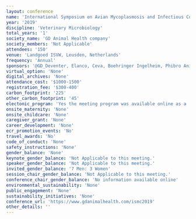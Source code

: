 ```yaml
---
layout: conference 
name: 'International Symposium on Avian Mycoplasmosis and Infectious Coryza (ISMC 2019)'
year: '2019'
discipline: 'Veterinary Microbiology'
total_years: '1'
society_name: 'GD Animal Health company'
society_members: 'Not Applicable'
attendees: '150'
venue: 'Landgoed ISVW, Leusden, Netherlands'
frequency: 'Annual'
sponsors: '@GD_Deventer, Elanco, Ceva, Boehringer Ingelheim, Phibro Animal Health Corporation, MSD Animal Health, BioCheck, PharmSure, Zoetis, Eco Animal Health, HuvePharm, IndexxLaboratories'
virtual_option: 'None'
digital_archives: 'None'
attendance_cost: '$1000-1500'
registration_fee: '$300-400'
carbon_footprint: '225'
other_carbon_footprint: '45'
electonic_program: 'Yes the meeting program was available online as a .pdf file on the conference website.'
onsite_maternity: 'None'
onsite_childcare: 'None'
caregiver_grant: 'None'
career_development: 'None'
ecr_promotion_events: 'No'
travel_awards: 'No'
code_of_conduct: 'None'
safety_instructions: 'None'
gender_balance: 'None'
keynote_gender_balance: 'Not Applicable to this meeting.'
speaker_gender_balance: 'Not Applicable to this meeting.'
invited_gender_balance: '7 Men: 3 Women'
session_chair_gender_balance: 'Not Applicable to this meeting.'
conference_chair_gender_balance: 'No information available online'
environmental_sustainability: 'None'
public_engagement: 'None'
sustainability_initiatives: 'None'
conference_url: 'https://www.gdanimalhealth.com/ismc2019'
other_details: ''
---
```

